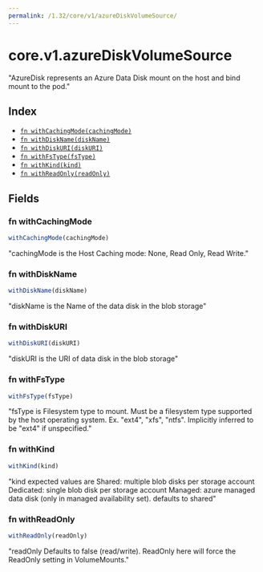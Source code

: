 ```yaml
---
permalink: /1.32/core/v1/azureDiskVolumeSource/
---
```


# core.v1.azureDiskVolumeSource

"AzureDisk represents an Azure Data Disk mount on the host and bind mount to the pod."

## Index

* [`fn withCachingMode(cachingMode)`](#fn-withcachingmode)
* [`fn withDiskName(diskName)`](#fn-withdiskname)
* [`fn withDiskURI(diskURI)`](#fn-withdiskuri)
* [`fn withFsType(fsType)`](#fn-withfstype)
* [`fn withKind(kind)`](#fn-withkind)
* [`fn withReadOnly(readOnly)`](#fn-withreadonly)

## Fields

### fn withCachingMode

```ts
withCachingMode(cachingMode)
```

"cachingMode is the Host Caching mode: None, Read Only, Read Write."

### fn withDiskName

```ts
withDiskName(diskName)
```

"diskName is the Name of the data disk in the blob storage"

### fn withDiskURI

```ts
withDiskURI(diskURI)
```

"diskURI is the URI of data disk in the blob storage"

### fn withFsType

```ts
withFsType(fsType)
```

"fsType is Filesystem type to mount. Must be a filesystem type supported by the host operating system. Ex. \"ext4\", \"xfs\", \"ntfs\". Implicitly inferred to be \"ext4\" if unspecified."

### fn withKind

```ts
withKind(kind)
```

"kind expected values are Shared: multiple blob disks per storage account  Dedicated: single blob disk per storage account  Managed: azure managed data disk (only in managed availability set). defaults to shared"

### fn withReadOnly

```ts
withReadOnly(readOnly)
```

"readOnly Defaults to false (read/write). ReadOnly here will force the ReadOnly setting in VolumeMounts."